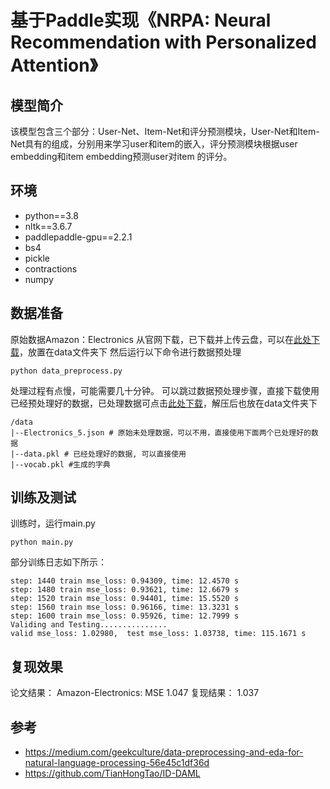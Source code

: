 # 基于Paddle实现《NRPA: Neural Recommendation with Personalized Attention》
## 模型简介
该模型包含三个部分：User-Net、Item-Net和评分预测模块，User-Net和Item-Net具有的组成，分别用来学习user和item的嵌入，评分预测模块根据user embedding和item embedding预测user对item 的评分。

## 环境
+ python==3.8
+ nltk==3.6.7  
+ paddlepaddle-gpu==2.2.1
+ bs4
+ pickle
+ contractions
+ numpy
## 数据准备
原始数据Amazon：Electronics 从官网下载，已下载并上传云盘，可以在[此处下载](https://pan.baidu.com/s/1f0cdwevw1JMssBEOyChXCA?pwd=7s2i)，放置在data文件夹下
然后运行以下命令进行数据预处理
```
python data_preprocess.py
```
处理过程有点慢，可能需要几十分钟。
可以跳过数据预处理步骤，直接下载使用已经预处理好的数据，已处理数据可点击[此处下载](https://pan.baidu.com/s/1WPwlA7okKKmzsnZzzWv-yQ?pwd=82rz)，解压后也放在data文件夹下
```
/data
|--Electronics_5.json # 原始未处理数据，可以不用，直接使用下面两个已处理好的数据
|--data.pkl # 已经处理好的数据, 可以直接使用 
|--vocab.pkl #生成的字典
```
## 训练及测试
训练时，运行main.py 
```
python main.py
```
部分训练日志如下所示：
```
step: 1440 train mse_loss: 0.94309, time: 12.4570 s
step: 1480 train mse_loss: 0.93621, time: 12.6679 s
step: 1520 train mse_loss: 0.94401, time: 15.5520 s
step: 1560 train mse_loss: 0.96166, time: 13.3231 s
step: 1600 train mse_loss: 0.95926, time: 12.7999 s
Validing and Testing...............
valid mse_loss: 1.02980,  test mse_loss: 1.03738, time: 115.1671 s
```
## 复现效果
论文结果： Amazon-Electronics: MSE 1.047
复现结果： 1.037

## 参考
* https://medium.com/geekculture/data-preprocessing-and-eda-for-natural-language-processing-56e45c1df36d
* https://github.com/TianHongTao/ID-DAML
